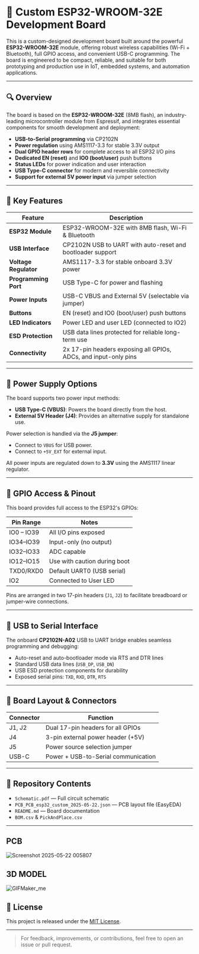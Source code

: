 # 📘 Custom ESP32-WROOM-32E Development Board

This is a custom-designed development board built around the powerful **ESP32-WROOM-32E** module, offering robust wireless capabilities (Wi-Fi + Bluetooth), full GPIO access, and convenient USB-C programming. The board is engineered to be compact, reliable, and suitable for both prototyping and production use in IoT, embedded systems, and automation applications.

---

## 🔍 Overview

The board is based on the **ESP32-WROOM-32E** (8MB flash), an industry-leading microcontroller module from Espressif, and integrates essential components for smooth development and deployment:

- **USB-to-Serial programming** via CP2102N
- **Power regulation** using AMS1117-3.3 for stable 3.3V output
- **Dual GPIO header rows** for complete access to all ESP32 I/O pins
- **Dedicated EN (reset)** and **IO0 (boot/user)** push buttons
- **Status LEDs** for power indication and user interaction
- **USB Type-C connector** for modern and reversible connectivity
- **Support for external 5V power input** via jumper selection

---

## 🧠 Key Features

| Feature               | Description                                                    |
|------------------------|----------------------------------------------------------------|
| **ESP32 Module**       | ESP32-WROOM-32E with 8MB flash, Wi-Fi & Bluetooth               |
| **USB Interface**      | CP2102N USB to UART with auto-reset and bootloader support     |
| **Voltage Regulator**  | AMS1117-3.3 for stable onboard 3.3V power                      |
| **Programming Port**   | USB Type-C for power and flashing                              |
| **Power Inputs**       | USB-C VBUS and External 5V (selectable via jumper)             |
| **Buttons**            | EN (reset) and IO0 (boot/user) push buttons                    |
| **LED Indicators**     | Power LED and user LED (connected to IO2)                      |
| **ESD Protection**     | USB data lines protected for reliable long-term use            |
| **Connectivity**       | 2x 17-pin headers exposing all GPIOs, ADCs, and input-only pins|

---

## 🔌 Power Supply Options

The board supports two power input methods:

- **USB Type-C (VBUS)**: Powers the board directly from the host.
- **External 5V Header (J4)**: Provides an alternative supply for standalone use.

Power selection is handled via the **J5 jumper**:
- Connect to `VBUS` for USB power.
- Connect to `+5V_EXT` for external input.

All power inputs are regulated down to **3.3V** using the AMS1117 linear regulator.

---

## 📐 GPIO Access & Pinout

This board provides full access to the ESP32's GPIOs:

| Pin Range    | Notes                        |
|--------------|------------------------------|
| IO0 – IO39   | All I/O pins exposed         |
| IO34–IO39    | Input-only (no output)       |
| IO32–IO33    | ADC capable                  |
| IO12–IO15    | Use with caution during boot |
| TXD0/RXD0    | Default UART0 (USB serial)   |
| IO2          | Connected to User LED        |

Pins are arranged in two 17-pin headers (`J1`, `J2`) to facilitate breadboard or jumper-wire connections.

---

## 🔧 USB to Serial Interface

The onboard **CP2102N-A02** USB to UART bridge enables seamless programming and debugging:

- Auto-reset and auto-bootloader mode via RTS and DTR lines
- Standard USB data lines (`USB_DP`, `USB_DN`)
- USB ESD protection components for durability
- Exposed serial pins: `TXD`, `RXD`, `DTR`, `RTS`

---

## 🧩 Board Layout & Connectors

| Connector | Function                            |
|-----------|-------------------------------------|
| J1, J2    | Dual 17-pin headers for all GPIOs   |
| J4        | 3-pin external power header (+5V)   |
| J5        | Power source selection jumper       |
| USB-C     | Power + USB-to-Serial communication |

---

## 📄 Repository Contents

- `Schematic.pdf` — Full circuit schematic
- `PCB_PCB_esp32_custom_2025-05-22.json` — PCB layout file (EasyEDA)
- `README.md` — Board documentation
- `BOM.csv` & `PickAndPlace.csv` 

---
## PCB 
![Screenshot 2025-05-22 005807](https://github.com/user-attachments/assets/b27c88e1-da5e-4473-9053-b903e551bcbe)

## 3D MODEL

![GIFMaker_me](https://github.com/user-attachments/assets/1fe78920-400e-4711-8bca-8d9a9f1778f1)




## 📝 License

This project is released under the [MIT License](LICENSE).

---

> For feedback, improvements, or contributions, feel free to open an issue or pull request.
